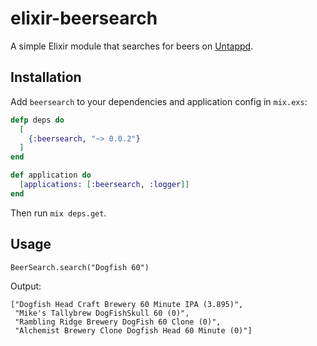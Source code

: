 # elixir-beersearch

A simple Elixir module that searches for beers on [Untappd](https://untappd.com/).

## Installation

Add `beersearch` to your dependencies and application config in `mix.exs`:

```elixir
defp deps do
  [
    {:beersearch, "~> 0.0.2"}
  ]
end

def application do
  [applications: [:beersearch, :logger]]
end
```

Then run `mix deps.get`.

## Usage

`BeerSearch.search("Dogfish 60")`

Output:

```
["Dogfish Head Craft Brewery 60 Minute IPA (3.895)",
 "Mike's Tallybrew DogFishSkull 60 (0)",
 "Rambling Ridge Brewery DogFish 60 Clone (0)",
 "Alchemist Brewery Clone Dogfish Head 60 Minute (0)"]
```
